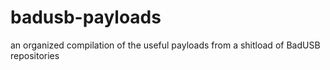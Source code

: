 # badusb-payloads
an organized compilation of the useful payloads from a shitload of BadUSB repositories
